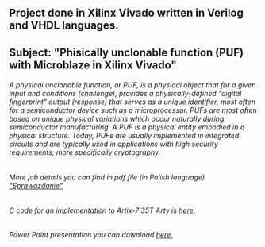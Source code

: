 ## Project done in Xilinx Vivado written in Verilog and VHDL languages.
## Subject: "Phisically unclonable function (PUF) with Microblaze in Xilinx Vivado"
###### A physical unclonable function, or PUF, is a physical object that for a given input and conditions (challenge), provides a physically-defined "digital fingerprint" output (response) that serves as a unique identifier, most often for a semiconductor device such as a microprocessor. PUFs are most often based on unique physical variations which occur naturally during semiconductor manufacturing. A PUF is a physical entity embodied in a physical structure. Today, PUFs are usually implemented in integrated circuits and are typically used in applications with high security requirements, more specifically cryptography. 
###### More job details you can find in pdf file (in Polish language) ["Sprawozdanie"](https://github.com/vg-shamking/PUFwithMicroblaze/blob/master/Xilinx%20Vivado/VGorbachov_Sprawozdanie.pdf)
###### C code for an implementation to Artix-7 35T Arty is [here.](https://github.com/vg-shamking/PUFwithMicroblaze/blob/master/Xilinx%20Vivado/C_code_for_check.txt)
###### Power Point presentation you can download [here.](https://github.com/vg-shamking/PUFwithMicroblaze/blob/master/Xilinx%20Vivado/AK-PUF.pptx)
